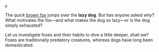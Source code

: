 `p`

The *quick* [brown fox](https://en.wikipedia.org/wiki/The_quick_brown_fox_jumps_over_the_lazy_dog) jumps over the **lazy dog**. But has anyone asked *why*? What motivates the fox—and what makes the dog so lazy—or is the dog simply exhausted?

Let us investigate foxes and their habits to dive a little deeper, shall we? Foxes are traditionally predatory creatures, whereas dogs have long been domesticated.
